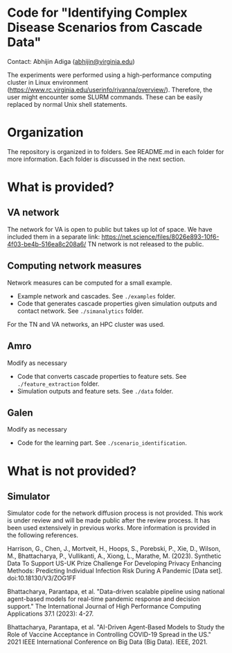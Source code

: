 # Code for "Identifying Complex Disease Scenarios from Cascade Data"
Contact: Abhijin Adiga (abhijin@virginia.edu)

The experiments were performed using a high-performance computing cluster in Linux environment (https://www.rc.virginia.edu/userinfo/rivanna/overview/). Therefore, the user might encounter some SLURM commands. These can be easily replaced by normal Unix shell statements.

# Organization
The repository is organized in to folders. See README.md in each folder for
more information. Each folder is discussed in the next section.

# What is provided?
## VA network
The network for VA is open to public but takes up lot of space. We have
included them in a separate link: 
https://net.science/files/8026e893-10f6-4f03-be4b-516ea8c208a6/
TN network is not released to the public.

## Computing network measures

Network measures can be computed for a small example.
* Example network and cascades. See ``./examples`` folder.
* Code that generates cascade properties given simulation outputs and contact network. See ``./simanalytics`` folder.

For the TN and VA networks, an HPC cluster was used.

## Amro
Modify as necessary
* Code that converts cascade properties to feature sets. See ``./feature_extraction`` folder.
* Simulation outputs and feature sets. See ``./data`` folder.

## Galen
Modify as necessary
* Code for the learning part. See ``./scenario_identification``.

# What is not provided?

## Simulator
Simulator code for the network diffusion process is not provided. This work
is under review and will be made public after the review process. It has
been used extensively in previous works. More information is provided in
the following references.

Harrison, G., Chen, J., Mortveit, H., Hoops, S., Porebski, P., Xie, D., Wilson, M., Bhattacharya, P., Vullikanti, A., Xiong, L., Marathe, M. (2023). Synthetic Data To Support US-UK Prize Challenge For Developing Privacy Enhancing Methods: Predicting Individual Infection Risk During A Pandemic  [Data set]. doi:10.18130/V3/ZOG1FF

Bhattacharya, Parantapa, et al. "Data-driven scalable pipeline using national agent-based models for real-time pandemic response and decision support." The International Journal of High Performance Computing Applications 37.1 (2023): 4-27.

Bhattacharya, Parantapa, et al. "AI-Driven Agent-Based Models to Study the Role of Vaccine Acceptance in Controlling COVID-19 Spread in the US." 2021 IEEE International Conference on Big Data (Big Data). IEEE, 2021.

